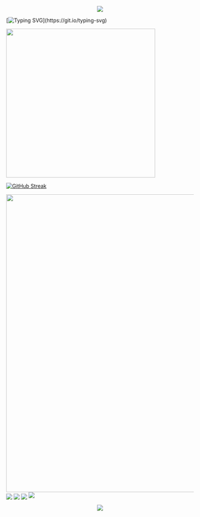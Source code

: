 <!-- https://github.com/kyechan99/capsule-render -->
<p align="center">
<img src="https://capsule-render.vercel.app/api?type=waving&color=timeGradient&height=300&&section=header&text=HI%20THERE!👋&fontSize=90&fontAlign=50&fontAlignY=30&desc=I%20am%20520mhj!:shipit:&descAlign=50&descSize=30&descAlignY=60&animation=twinkling" />
</p>


<!-- https://github.com/DenverCoder1/readme-typing-svg -->
[![Typing SVG](https://readme-typing-svg.demolab.com?font=Fira+Code&pause=1000&random=false&width=435&lines=Welcome+to+my+Github+profile+page!;You+must+be+great+to+be+here!)](https://git.io/typing-svg)

<!-- https://github.com/anuraghazra/github-readme-stats -->
<img align="center" width="400" src="https://github-readme-stats.vercel.app/api?username=520mhj&theme=transparent&include_all_commits=true&show_icons=true&hide_border=true" />

<!-- https://github.com/DenverCoder1/github-readme-streak-stats -->
[![GitHub Streak](https://streak-stats.demolab.com?user=520mhj&theme=cobalt&hide_border=true&date_format=%5BY.%5Dn.j)](https://git.io/streak-stats)

<!-- https://github.com/Ashutosh00710/github-readme-activity-graph -->
<img width="800" src="https://github-readme-activity-graph.vercel.app/graph?username=520mhj&theme=github-compact&hide_border=true&area=true" />

<!-- https://github.com/anuraghazra/github-readme-stats -->
<img align="center" src="https://github-readme-stats.vercel.app/api/wakatime?username=520mhj&theme=transparent&hide_border=true&layout=compact&langs_count=22" />

<!-- https://github.com/anuraghazra/github-readme-stats -->
<img align="center" src="https://github-readme-stats.vercel.app/api/top-langs/?username=520mhj&theme=transparent&hide_border=true&layout=donut-vertical&langs_count=6" />

<!-- https://github.com/tandpfun/skill-icons -->
<img align="center" src="https://skillicons.dev/icons?i=azure,cloudflare,codepen,discord,docker,eclipse,github,gitlab,gmail,idea,instagram,java,js,jenkins,jquery,kali,kotlin,linux,md,maven,mysql,nodejs,npm,ubuntu,windows&theme=light" />

<!-- https://github.com/antonkomarev/github-profile-views-counter -->
<img src="https://komarev.com/ghpvc/?username=520mhj&abbreviated=true" />

<!--
**520mhj/520mhj** is a ✨ _special_ ✨ repository because its `README.md` (this file) appears on your GitHub profile.

Here are some ideas to get you started:

- 🔭 I’m currently working on ...
- 🌱 I’m currently learning ...
- 👯 I’m looking to collaborate on ...
- 🤔 I’m looking for help with ...
- 💬 Ask me about ...
- 📫 How to reach me: ...
- 😄 Pronouns: ...
- ⚡ Fun fact: ...
-->







<!-- https://github.com/kyechan99/capsule-render -->
<p align="center">
<img src="https://capsule-render.vercel.app/api?type=waving&color=timeGradient&height=300&&section=footer&text=A%20bug-free%20day&fontSize=90&fontAlign=50&fontAlignY=70&desc=The%20end%20wishes%20all%20the%20best&descAlign=50&descSize=30&descAlignY=40&animation=twinkling" />
</p>
